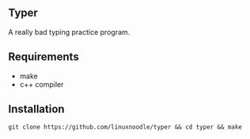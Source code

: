 ## Typer
A really bad typing practice program.
## Requirements
- make
- c++ compiler
## Installation
```git clone https://github.com/linuxnoodle/typer && cd typer && make```